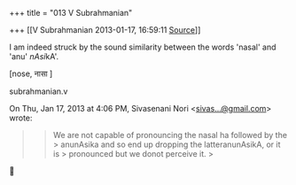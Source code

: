 +++
title = "013 V Subrahmanian"

+++
[[V Subrahmanian	2013-01-17, 16:59:11 [Source](https://groups.google.com/g/bvparishat/c/vU7OpO74t4k)]]



I am indeed struck by the sound similarity between the words 'nasal' and 'anu' *nAsi*kA'.  
  
\[nose, नासा \]  
  
subrahmanian.v  
  

On Thu, Jan 17, 2013 at 4:06 PM, Sivasenani Nori \<[sivas...@gmail.com]()\> wrote:  

> 
> > 
> > 
> >   
> > 
> > We are not capable of pronouncing the nasal ha followed by the > anunAsika and so end up dropping the latteranunAsikA, or it is > pronounced but we donot perceive it. >
> 
> > 
> > 
> > 
> >   
> > 
> > 
> > 



